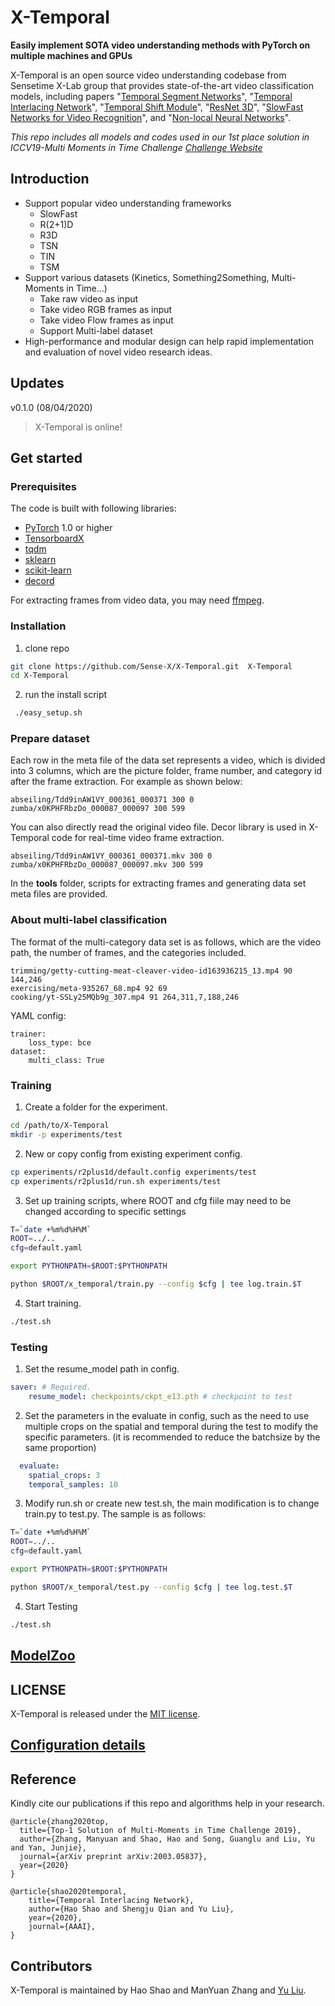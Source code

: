 # X-Temporal

**Easily implement SOTA video understanding methods with PyTorch on multiple machines and GPUs**

X-Temporal is an open source video understanding codebase from Sensetime X-Lab group that provides state-of-the-art video classification models, including papers "[Temporal Segment Networks](https://arxiv.org/abs/1608.00859)", "[Temporal Interlacing Network](https://arxiv.org/abs/2001.06499)", "[Temporal Shift Module](https://arxiv.org/abs/1811.08383)", "[ResNet 3D](https://arxiv.org/pdf/1711.11248)", "[SlowFast Networks for Video Recognition](https://arxiv.org/abs/1812.03982)", and "[Non-local Neural Networks](https://arxiv.org/abs/1711.07971)". 

*This repo includes all models and codes used in our 1st place solution in ICCV19-Multi Moments in Time Challenge [Challenge Website](http://moments.csail.mit.edu/results2019.html)*

## Introduction
* Support popular video understanding frameworks
  * SlowFast
  * R(2+1)D
  * R3D
  * TSN
  * TIN
  * TSM
* Support various datasets (Kinetics, Something2Something, Multi-Moments in Time...)
  * Take raw video  as input
  * Take video RGB frames as input
  * Take video Flow frames as input
  * Support Multi-label dataset
* High-performance and modular design can help rapid implementation and evaluation of novel video research ideas.



## Updates
v0.1.0 (08/04/2020)
> X-Temporal is online!

## Get started
### Prerequisites

The code is built with following libraries:

- [PyTorch](https://pytorch.org/) 1.0 or higher
- [TensorboardX](https://github.com/lanpa/tensorboardX)
- [tqdm](https://github.com/tqdm/tqdm.git)
- [sklearn](https://github.com/scikit-learn/scikit-learn)
- [scikit-learn](https://scikit-learn.org/stable/)
- [decord](https://github.com/dmlc/decord)

For extracting frames from video data, you may need [ffmpeg](https://www.ffmpeg.org/).

### Installation
1. clone repo
```bash
git clone https://github.com/Sense-X/X-Temporal.git  X-Temporal
cd X-Temporal
```
2. run the install script
```bash
 ./easy_setup.sh
```


### Prepare dataset
Each row in the meta file of the data set represents a video, which is divided into 3 columns, which are the picture folder, frame number, and category id after the frame extraction. For example as shown below:
```
abseiling/Tdd9inAW1VY_000361_000371 300 0
zumba/x0KPHFRbzDo_000087_000097 300 599
```

You can also directly read the original video file. Decor library is used in X-Temporal code for real-time video frame extraction.
```
abseiling/Tdd9inAW1VY_000361_000371.mkv 300 0
zumba/x0KPHFRbzDo_000087_000097.mkv 300 599
```
In the **tools** folder, scripts for extracting frames and generating data set meta files are provided.

### About multi-label classification
The format of the multi-category data set is as follows, which are the video path, the number of frames, and the categories included.
```
trimming/getty-cutting-meat-cleaver-video-id163936215_13.mp4 90 144,246
exercising/meta-935267_68.mp4 92 69
cooking/yt-SSLy25MQb9g_307.mp4 91 264,311,7,188,246
```

YAML config:
```
trainer:
    loss_type: bce
dataset:
    multi_class: True
```

### Training
1. Create a folder for the experiment.
```bash
cd /path/to/X-Temporal
mkdir -p experiments/test
```

2. New or copy config from existing experiment config.
```bash
cp experiments/r2plus1d/default.config experiments/test
cp experiments/r2plus1d/run.sh experiments/test
```

3. Set up training scripts, where ROOT and cfg fiile may need to be changed according to specific settings
```bash
T=`date +%m%d%H%M`
ROOT=../..
cfg=default.yaml

export PYTHONPATH=$ROOT:$PYTHONPATH

python $ROOT/x_temporal/train.py --config $cfg | tee log.train.$T
```

4. Start training.
```bash
./test.sh
```

### Testing
1. Set the resume_model path in config.
```yaml
saver: # Required.
    resume_model: checkpoints/ckpt_e13.pth # checkpoint to test
```
2. Set the parameters in the evaluate in config, such as the need to use multiple crops on the spatial and temporal during the test to modify the specific parameters. (it is recommended to reduce the batchsize by the same proportion)
```yaml
  evaluate:
    spatial_crops: 3
    temporal_samples: 10
```
3. Modify run.sh or create new test.sh, the main modification is to change train.py to test.py. The sample is as follows:
```bash
T=`date +%m%d%H%M`
ROOT=../..
cfg=default.yaml

export PYTHONPATH=$ROOT:$PYTHONPATH

python $ROOT/x_temporal/test.py --config $cfg | tee log.test.$T
```
4. Start Testing
```bash
./test.sh
```

## [ModelZoo](ModelZoo.md)


## LICENSE
X-Temporal is released under the [MIT license](LICENSE). 

## [Configuration details](Configuration.md)

## Reference
Kindly cite our publications if this repo and algorithms help in your research.
```
@article{zhang2020top,
  title={Top-1 Solution of Multi-Moments in Time Challenge 2019},
  author={Zhang, Manyuan and Shao, Hao and Song, Guanglu and Liu, Yu and Yan, Junjie},
  journal={arXiv preprint arXiv:2003.05837},
  year={2020}
}

@article{shao2020temporal,
    title={Temporal Interlacing Network},
    author={Hao Shao and Shengju Qian and Yu Liu},
    year={2020},
    journal={AAAI},
}
```

## Contributors
X-Temporal is maintained by Hao Shao and ManYuan Zhang and [Yu Liu](http://liuyu.us/).
